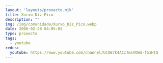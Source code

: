 ```yaml
---
layout: 'layouts/proxecto.njk'
title: Xurxo Diz Pico
description: ""
img: /img/comunidade/Xurxo_Diz_Pico.webp
date: 2006-02-28 04:05:03
type: proxecto
tags:
  - youtube
redes:
  youtube: https://www.youtube.com/channel/UCOB7k4ACITmsVOWd-f51HtQ
---
```


